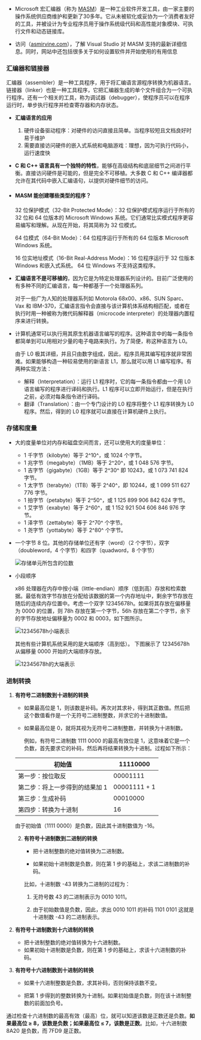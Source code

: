 + Microsoft 宏汇编器（称为 [MASM](http://www.masm32.com/)）是一种工业软件开发工具，由一家主要的操作系统供应商维护和更新了30多年。它从未被软化或妥协为一个消费者友好的工具，并被设计为专业程序员用于操作系统级代码和高性能对象模块、可执行文件和动态链接库。

+ 访问（[asmirvine.com](http://asmirvine.com/)），了解 Visual Studio 对 MASM 支持的最新详细信息。同时，网站中还包括很多关于如何设置软件并开始使用的有用信息

### 汇编器和链接器

 汇编器（assembler）是一种工具程序，用于将汇编语言源程序转换为机器语言。链接器（linker）也是一种工具程序，它把汇编器生成的单个文件组合为一个可执行程序。还有一个相关的工具，称为调试器（debugger），使程序员可以在程序运行时，单步执行程序并检查寄存器和内存状态。

+ **汇编语言的应用**

  1. 硬件设备驱动程序：对硬件的访问直接且简单。当程序较短且文档良好时易于维护
  2. 需要直接访问硬件的嵌入式系统和电脑游戏：理想，因为可执行代码小，运行速度快

+ **C 和 C++ 语言具有一个独特的特性**，能够在高级结构和底层细节之间进行平衡。直接访问硬件是可能的，但是完全不可移植。大多数 C 和 C++ 编译器都允许在其代码中嵌入汇编语句，以提供对硬件细节的访问。

+ #### MASM 能创建哪些类型的程序？

  32 位保护模式（32-Bit Protected Mode）：32 位保护模式程序运行于所有的 32 位和 64 位版本的 Microsoft Windows 系统。它们通常比实模式程序更容易编写和理解。从现在开始，将其简称为 32 位模式。

  64 位模式（64-Bit Mode）：64 位程序运行于所有的 64 位版本 Microsoft Windows 系统。

  16 位实地址模式（16-Bit Real-Address Mode）：16 位程序运行于 32 位版本 Windows 和嵌入式系统。 64 位 Windows 不支持这类程序。

+ **汇编语言不是可移植的**，因为它是为特定处理器系列设计的。目前广泛使用的有多种不同的汇编语言，每一种都基于一个处理器系列。

  对于一些广为人知的处理器系列如 Motorola 68x00、x86、SUN Sparc、Vax 和 IBM-370，汇编语言指令会直接与该计算机体系结构相匹配，或者在执行时用一种被称为微代码解释器（microcode interpreter）的处理器内置程序来进行转换。
  
+ 计算机通常可以执行用其原生机器语言编写的程序。这种语言中的每一条指令都简单到可以用相对少量的电子电路来执行。为了简便，称这种语言为 L0。

  由于 L0 极其详细，并且只由数字组成，因此，程序员用其编写程序就非常困难。如果能够构造一种较易使用的新语言 L1，那么就可以用 L1 编写程序。有两种实现方法：

  - 解释（Interpretation）：运行 L1 程序时，它的每一条指令都由一个用 L0 语言编写的程序进行译码和执行。L1 程序可以立即开始运行，但是在执行之前，必须对每条指令进行译码。
  - 翻译（Translation）：由一个专门设计的 L0 程序将整个 L1 程序转换为 L0 程序。然后，得到的 L0 程序就可以直接在计算机硬件上执行。


### 存储和度量

+ 大的度量单位对内存和磁盘空间而言，还可以使用大的度量单位：

  - 1 千字节（kilobyte）等于 2^10^，或 1024 个字节。
  - 1 兆字节（megabyte）（1MB）等于 2^20^，或 1 048 576 字节。
  - 1 吉字节（gigabyte）（1GB）等于 2^30^ 即 10243，或 1 073 741 824 字节。
  - 1 太字节（terabyte）（1TB）等于 2^40^，即 10244，或 1 099 511 627 776 字节。
  - 1 拍字节（petabyte）等于 2^50^，或 1 125 899 906 842 624 字节。
  - 1 艾字节（exabyte）等于 2^60^，或 1 152 921 504 606 846 976 字节。
  - 1 泽字节（zettabyte）等于 2^70^ 个字节。
  - 1 尧字节（yottabyte）等于 2^80^ 个字节。
  
+ 一个字节 8 位。其他的存储单位还有字（word）（2 个字节），双字（doubleword，4 个字节）和四字（quadword，8 个字节）

  ![存储单元所包含的位数](https://cdn.jsdelivr.net/gh/mahoo12138/js-css-cdn/hexo-images/4-1Z4251F306461.gif)

+ 小段顺序

  x86 处理器在内存中按小端（little-endian）顺序（低到高）存放和检索数据。最低有效字节存放在分配给该数据的第一个内存地址中，剩余字节存放在随后的连续内存位置中。考虑一个双字 12345678h。如果将其存放在偏移量为 0000 的位置，则 78h 存放在第一个字节，56h 存放在第二个字节，余下的字节存放地址偏移量为 0002 和 0003，如下图所示。

  ![12345678h小端表示](https://cdn.jsdelivr.net/gh/mahoo12138/js-css-cdn/note-images/4-1Z42913400G13.gif)

  
  其他有些计算机系统采用的是大端顺序（高到低）。 下图展示了 12345678h 从偏移量 0000 开始的大端顺序存放。

  ![12345678h的大端表示](https://cdn.jsdelivr.net/gh/mahoo12138/js-css-cdn/note-images/4-1Z429134050246.gif)

### 进制转换

1. **有符号二进制数到十进制的转换**

   - 如果最高位是 1，则该数是补码。再次对其求补，得到其正数值。然后把这个数值看作是一个无符号二进制整数，并求它的十进制数值。
   - 如果最高位是 0，就将其视为无符号二进制整数，并转换为十进制数。
   
   
      例如，有符号二进制数 1111 0000 的最高有效位是 1，这意味着它是一个负数，首先要求它的补码，然后再将结果转换为十进制。过程如下所示：
   
   | 初始值                         | 11110000     |
   | ------------------------------ | ------------ |
   | 第一步：按位取反               | 00001111     |
   | 第二步：将上一步得到的结果加 1 | 00001111 + 1 |
   | 第三步：生成补码               | 00010000     |
   | 第四步：转换为十进制           | 16           |
   
      由于初始值（1111 0000）是负数，因此其十进制数值为 -16。
   
   2. **有符号十进制数到二进制的转换**

      + 把十进制整数的绝对值转换为二进制数。

      + 如果初始十进制数是负数，则在第 1 步的基础上，求该二进制数的补码。

      比如，十进制数 -43 转换为二进制的过程为：

         1) 无符号数 43 的二进制表示为 0010 1011。

         2) 由于初始数值是负数，因此，求出 0010 1011 的补码 1101 0101 这就是十进制数 -43 的二进制表示。

3. **有符号十进制数到十六进制的转换**
   + 把十进制整数的绝对值转换为十六进制数。
   + 如果初始十进制数是负数，则在第 1 步的基础上，求该十六进制数的补码。

4. **有符号十六进制数到十进制的转换**

   + 如果十六进制整数是负数，求其补码，否则保持该数不变。

   + 把第 1 步得到的整数转换为十进制。如果初始值是负数，则在该十进制整数的前面加负号。


通过检查十六进制数的最高有效（最高）位，就可以知道该数是正数还是负数。**如果最高位 ≥ 8，该数是负数；如果最高位 ≤ 7，该数是正数**。比如，十六进制数 8A20 是负数，而 7FD9 是正数。

